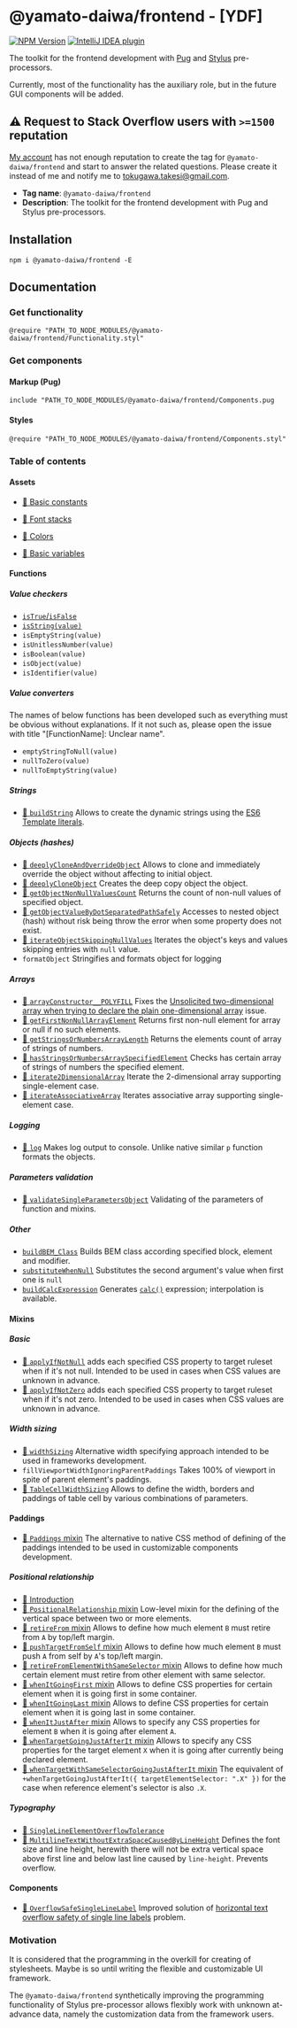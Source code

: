 # @yamato-daiwa/frontend - [YDF]

[![NPM Version](https://img.shields.io/npm/v/@yamato-daiwa/frontend)](https://www.npmjs.com/package/@yamato-daiwa/frontend)
[![IntelliJ IDEA plugin](https://img.shields.io/badge/IntelliJ_IDEA-Official_Plugin-088BF8.svg?style=flat)](https://plugins.jetbrains.com/plugin/17677-yamato-daiwa-frontend)

The toolkit for the frontend development with [Pug](https://pugjs.org/api/getting-started.html) and 
[Stylus](https://github.com/stylus/stylus/) pre-processors.

Currently, most of the functionality has the auxiliary role, but in the future GUI components will be added.

<!-- [🛣️ Roadmap](https://yamato-daiwa.myjetbrains.com/youtrack/agiles/121-3/current?tab=general) -->

## ⚠️ Request to Stack Overflow users with `>=1500` reputation

[My account](https://stackoverflow.com/users/4818123/takeshi-tokugawa-yd) has not enough reputation to create the tag
for `@yamato-daiwa/frontend` and start to answer the related questions. Please create it instead of me and notify
me to [tokugawa.takesi@gmail.com](mailto:tokugawa.takesi@gmail.com).

* **Tag name**: `@yamato-daiwa/frontend`
* **Description**: The toolkit for the frontend development with Pug and Stylus pre-processors.


## Installation

```
npm i @yamato-daiwa/frontend -E
```


## Documentation

### Get functionality

```stylus
@require "PATH_TO_NODE_MODULES/@yamato-daiwa/frontend/Functionality.styl"
```

### Get components

#### Markup (Pug)

```pug
include "PATH_TO_NODE_MODULES/@yamato-daiwa/frontend/Components.pug
```

#### Styles

```stylus
@require "PATH_TO_NODE_MODULES/@yamato-daiwa/frontend/Components.styl"
```


### Table of contents

#### Assets

* [📖 Basic constants](Documentation/Styles/01-Assets/01-BasicConstants/BasicConstants.md)
* [📖 Font stacks](Documentation/Styles/01-Assets/02-FontStacks/FontStacks.md)
* [📖 Colors](Documentation/Styles/01-Assets/03-Colors/Colors.md)
  
* [📖 Basic variables](Documentation/Styles/02-Kernel/01-BasicVariables/BasicVariables.md)


#### Functions

##### Value checkers
    
* [`isTrue`/`isFalse`](Documentation/Styles/02-Kernel/02-Functions/01-ValueCheckers/isTrueIsFalse.md)
* [`isString(value)`](Documentation/Styles/02-Kernel/02-Functions/01-ValueCheckers/isNullIsNotNull.md)
* `isEmptyString(value)`
* `isUnitlessNumber(value)`
* `isBoolean(value)`
* `isObject(value)`
* `isIdentifier(value)`

##### Value converters

The names of below functions has been developed such as everything must be obvious without explanations.
If it not such as, please open the issue with title "[FunctionName]: Unclear name".

* `emptyStringToNull(value)`
* `nullToZero(value)`
* `nullToEmptyString(value)`
    
##### Strings
    
* [📖 `buildString`](Documentation/Styles/02-Kernel/02-Functions/03-Strings/buildString/buildString.md)
  Allows to create the dynamic strings using the [ES6 Template literals](https://developer.mozilla.org/en-US/docs/Web/JavaScript/Reference/Template_literals).  

##### Objects (hashes)
    
* [📖 `deeplyCloneAndOverrideObject`](Documentation/Styles/02-Kernel/02-Functions/04-Objects/deeplyCloneAndOverrideObject/deeplyCloneAndOverrideObject.md)
  Allows to clone and immediately override the object without affecting to initial object.
* [📖 `deeplyCloneObject`](Documentation/Styles/02-Kernel/02-Functions/04-Objects/deeplyCloneObject/deeplyCloneObject.md)
  Creates the deep copy object the object.
* [📖 `getObjectNonNullValuesCount`](Documentation/Styles/02-Kernel/02-Functions/04-Objects/getObjectNonNullValuesCount/getObjectNonNullValuesCount.md)
  Returns the count of non-null values of specified object.
* [📖 `getObjectValueByDotSeparatedPathSafely`](Documentation/Styles/02-Kernel/02-Functions/04-Objects/getObjectValueByDotSeparatedPathSafely/getObjectValueByDotSeparatedPathSafely.md)
  Accesses to nested object (hash) without risk being throw the error when some property does not exist.
* [📖 `iterateObjectSkippingNullValues`](Documentation/Styles/02-Kernel/02-Functions/04-Objects/iterateObjectSkippingNullValues/iterateObjectSkippingNullValues.md)
  Iterates the object's keys and values skipping entries with `null` value.
* `formatObject` Stringifies and formats object for logging

##### Arrays
    
* [📖 `arrayConstructor__POLYFILL`](Documentation/Styles/02-Kernel/02-Functions/05-Arrays/arrayConstructor__POLYFILL/arrayConstructor__POLYFILL.md)
  Fixes the [Unsolicited two-dimensional array when trying to declare the plain one-dimensional array](https://github.com/stylus/stylus/issues/2582) issue.
* [📖 `getFirstNonNullArrayElement`](Documentation/Styles/02-Kernel/02-Functions/05-Arrays/getFirstNonNullElement/getFirstNonNullArrayElement.md)
  Returns first non-null element for array or null if no such elements.
* [📖 `getStringsOrNumbersArrayLength`](Documentation/Styles/02-Kernel/02-Functions/05-Arrays/getStringsOrNumbersArrayLength/getStringsOrNumbersArrayLength.md)
  Returns the elements count of array of strings of numbers.
* [📖 `hasStringsOrNumbersArraySpecifiedElement`](Documentation/Styles/02-Kernel/02-Functions/05-Arrays/hasStringsOrNumbersArraySpecifiedElement/hasStringsOrNumbersArraySpecifiedElement.md)
  Checks has certain array of strings of numbers the specified element.
* [📖 `iterate2DimensionalArray`](Documentation/Styles/02-Kernel/02-Functions/05-Arrays/iterate2DimensionalArray/iterate2DimensionalArray.md)
  Iterate the 2-dimensional array supporting single-element case.
* [📖 `iterateAssociativeArray`](Documentation/Styles/02-Kernel/02-Functions/05-Arrays/iterateAssociativeArray/iterateAssociativeArray.md)
  Iterates associative array supporting single-element case.

##### Logging

* [📖 `log`](Documentation/Styles/02-Kernel/02-Functions/07-OtherFunctions/log.md)
  Makes log output to console. Unlike native similar `p` function formats the objects.

##### Parameters validation

* [📖 `validateSingleParametersObject`](Documentation/Styles/02-Kernel/02-Functions/06-ParametersValidation/validateSingleParametersObject.md)
  Validating of the parameters of function and mixins.
      

##### Other

  * [`buildBEM_Class`](Documentation/Styles/02-Kernel/02-Functions/07-OtherFunctions/buildBEM_Class.md) 
    Builds BEM class according specified block, element and modifier.
  * [`substituteWhenNull`](Documentation/Styles/02-Kernel/02-Functions/07-OtherFunctions/substituteWhenNull.md) 
    Substitutes the second argument's value when first one is `null`
  * [`buildCalcExpression`](Documentation/Styles/02-Kernel/02-Functions/07-OtherFunctions/buildCalcExpression.md)
    Generates [`calc()`](https://developer.mozilla.org/en-US/docs/Web/CSS/calc()) expression; interpolation
    is available.

#### Mixins

##### Basic

* [📖 `applyIfNotNull`](Documentation/Styles/02-Kernel/03-Mixins/applyIfNotNull.md) 
  adds each specified CSS property to target ruleset when if it's not null. Intended to be used in cases when CSS values 
  are unknown in advance.
* [📖 `applyIfNotZero`](Documentation/Styles/02-Kernel/03-Mixins/applyIfNotZero.md) 
  adds each specified CSS property to target ruleset when if it's not zero. Intended to be used in cases when CSS values 
  are unknown in advance.

##### Width sizing

* [📖 `widthSizing`](Documentation/Styles/02-Kernel/03-Mixins/01-Sizing/01-WidthSizing/widthSizing.md)
  Alternative width specifying approach intended to be used in frameworks development.
* `fillViewportWidthIgnoringParentPaddings` Takes 100% of viewport in spite of parent element's paddings.
* [📖 `TableCellWidthSizing`](Documentation/Styles/02-Kernel/03-Mixins/01-Sizing/01-WidthSizing/TableCellWidthSizing.md) 
  Allows to define the width, borders and paddings of table cell by various combinations of parameters.

#### Paddings

* [📖 `Paddings` mixin](Documentation/Styles/02-Kernel/03-Mixins/03-Paddings.md)
  The alternative to native CSS method of defining of the paddings intended to be used in customizable components development.


##### Positional relationship

* [📖 Introduction](Documentation/Styles/02-Kernel/03-Mixins/05-PositionalRelationship/PositionalRelationship.md) 
* [📖 `PositionalRelationship` mixin](Documentation/Styles/02-Kernel/03-Mixins/05-PositionalRelationship/PositionalRelationship.md#positionalrelationship-mixin)
  Low-level mixin for the defining of the vertical space between two or more elements.
* [📖 `retireFrom` mixin](Documentation/Styles/02-Kernel/03-Mixins/05-PositionalRelationship/PositionalRelationship.md#retirefrom-mixin)
  Allows to define how much element `B` must retire from `A` by top/left margin.
* [📖 `pushTargetFromSelf` mixin](Documentation/Styles/02-Kernel/03-Mixins/05-PositionalRelationship/PositionalRelationship.md#pushtargetfromself-mixin)
  Allows to define how much element `B` must push `A` from self by `A`'s top/left margin.
* [📖 `retireFromElementWithSameSelector` mixin](Documentation/Styles/02-Kernel/03-Mixins/05-PositionalRelationship/PositionalRelationship.md#retirefromelementwithsameselector-mixin)
  Allows to define how much certain element must retire from other element with same selector.
* [📖 `whenItGoingFirst` mixin](Documentation/Styles/02-Kernel/03-Mixins/05-PositionalRelationship/PositionalRelationship.md#whenitgoingfirst-mixin)
  Allows to define CSS properties for certain element when it is going first in some container.
* [📖 `whenItGoingLast` mixin](Documentation/Styles/02-Kernel/03-Mixins/05-PositionalRelationship/PositionalRelationship.md#whenitgoinglast-mixin)
  Allows to define CSS properties for certain element when it is going last in some container.
* [📖 `whenItJustAfter` mixin](Documentation/Styles/02-Kernel/03-Mixins/05-PositionalRelationship/PositionalRelationship.md#whenitjustafter)
  Allows to specify any CSS properties for element `B` when it is going after element `A`.
* [📖 `whenTargetGoingJustAfterIt` mixin](Documentation/Styles/02-Kernel/03-Mixins/05-PositionalRelationship/PositionalRelationship.md#whentargetgoingjustafterit)
  Allows to specify any CSS properties for the target element `X` when it is going after currently being declared element.
* [📖 `whenTargetWithSameSelectorGoingJustAfterIt` mixin](Documentation/Styles/02-Kernel/03-Mixins/05-PositionalRelationship/PositionalRelationship.md#whentargetwithsameselectorgoingjustafterit)
  The equivalent of `+whenTargetGoingJustAfterIt({ targetElementSelector: ".X" })` for the case when reference element's selector is also `.X`.

##### Typography

* [📖 `SingleLineElementOverflowTolerance`](Documentation/Styles/02-Kernel/03-Mixins/07-Typography/SingleLineElementOverflowTolerance.md)
* [📖 `MultilineTextWithoutExtraSpaceCausedByLineHeight`](Documentation/Styles/02-Kernel/03-Mixins/07-Typography/MultilineTextWithoutExtraSpaceCausedByLineHeight.md)
  Defines the font size and line height, herewith there will not be extra vertical space above first line and below last
  line caused by `line-height`. Prevents overflow.



#### Components

* [📖 `OverflowSafeSingleLineLabel`](Documentation/Components/OverflowSafeSingleLineLabel/OverflowSafeSingleLineLabel.md)
  Improved solution of
  [horizontal text overflow safety of single line labels](https://stackoverflow.com/questions/68667208/keep-hanging-characters-visible-in-spite-of-line-height-1-and-overflow-hidd)
  problem.


### Motivation

It is considered that the programming in the overkill for creating of stylesheets.
Maybe is so until writing the flexible and customizable UI framework.

The `@yamato-daiwa/frontend` synthetically improving the programming functionality of Stylus pre-processor
allows flexibly work with unknown at-advance data, namely the customization data from the framework users.
